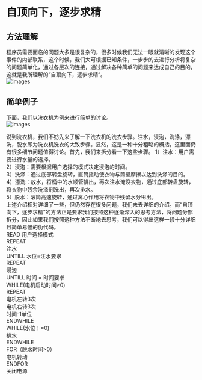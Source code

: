 # 自顶向下，逐步求精
## 方法理解
程序员需要面临的问题大多是很复杂的，很多时候我们无法一眼就清晰的发现这个事件的内部联系，这个时候，我们大可根据已知条件，一步步的去进行分析将复杂的问题简单化，通过各层次的连接，通过解决各种简单的问题来达成自己的目的，这就是我所理解的“自顶向下，逐步求精”。  
![images](https://i01picsos.sogoucdn.com/39a8931e2a69452b)  

## 简单例子
下面，我们以洗衣机为例来进行简单的讨论。    
![images](https://i04picsos.sogoucdn.com/59f9e5945a5d06e0)  

说到洗衣机，我们不妨先来了解一下洗衣机的洗衣步骤。注水，浸泡，洗涤，漂洗，脱水即为洗衣机洗衣的大致步骤。显然，这是一种十分粗略的概括，这里面仍有很多细节问题值得讨论。首先，我们来拆分看一下这些步骤。
1）注水：用户需要进行水量的选择。  
2）浸泡：需要根据用户选择的模式决定浸泡的时间。  
3）洗涤：通过底部转盘旋转，直筒摇动使衣物与筒壁摩擦以达到洗涤的目的。   
4）漂洗：放水，将桶中的水顺管排出，再次注水淹没衣物，通过底部转盘旋转，将衣物中残余洗涤剂洗出，再次排水。   
5）脱水：滚筒高速旋转，通过离心作用将衣物中残留水分甩出。   
上述介绍相对详细了一些，但仍然存在很多问题，我们未去详细的介绍。而“自顶向下，逐步求精”的方法正是要求我们按照这种逐渐深入的思考方法，将问题分部拆分，因此如果我们按照这种方法不断地去思考，我们可以得出这样一段十分详细且简单易懂的伪代码。  
            READ 用户选择模式  
            REPEAT   
            注水  
        UNTILL 水位=注水要求  
        REPEAT   
            浸泡  
        UNTILL 时间 = 时间要求  
        WHILE(电机启动时间>0)  
        REPEAT   
            电机左转3次  
            电机右转3次  
            时间-1单位  
        ENDWHILE  
        WHILE(水位！=0)  
        排水  
        ENDWHILE  
        FOR（脱水时间>0）   
            电机转动  
        ENDFOR  
        关闭电源  
